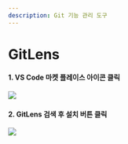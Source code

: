 ```yaml
---
description: Git 기능 관리 도구
---
```


# GitLens

#### 1. VS Code 마켓 플레이스 아이콘 클릭 &#x20;

![](../.gitbook/assets/vse\_10.png)

#### 2. GitLens 검색 후 설치 버튼 클릭 &#x20;

![](../.gitbook/assets/vse\_01.png)
